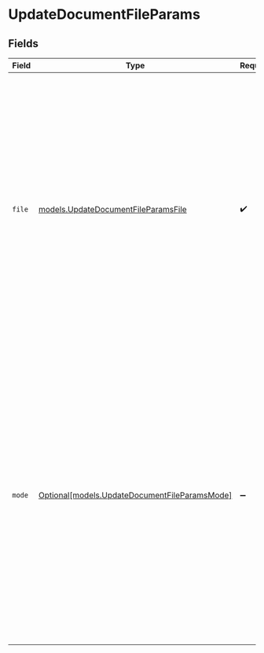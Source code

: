 # UpdateDocumentFileParams


## Fields

| Field                                                                                                                                                                                                                                                                                                                               | Type                                                                                                                                                                                                                                                                                                                                | Required                                                                                                                                                                                                                                                                                                                            | Description                                                                                                                                                                                                                                                                                                                         |
| ----------------------------------------------------------------------------------------------------------------------------------------------------------------------------------------------------------------------------------------------------------------------------------------------------------------------------------- | ----------------------------------------------------------------------------------------------------------------------------------------------------------------------------------------------------------------------------------------------------------------------------------------------------------------------------------- | ----------------------------------------------------------------------------------------------------------------------------------------------------------------------------------------------------------------------------------------------------------------------------------------------------------------------------------- | ----------------------------------------------------------------------------------------------------------------------------------------------------------------------------------------------------------------------------------------------------------------------------------------------------------------------------------- |
| `file`                                                                                                                                                                                                                                                                                                                              | [models.UpdateDocumentFileParamsFile](../models/updatedocumentfileparamsfile.md)                                                                                                                                                                                                                                                    | :heavy_check_mark:                                                                                                                                                                                                                                                                                                                  | The binary file to upload, extract, and index for retrieval. The following file types are supported: Plain Text: `.eml` `.html` `.json` `.md` `.msg` `.rst` `.rtf` `.txt` `.xml`<br/>Images: `.png` `.webp` `.jpg` `.jpeg` `.tiff` `.bmp` `.heic`<br/>Documents: `.csv` `.doc` `.docx` `.epub` `.odt` `.pdf` `.ppt` `.pptx` `.tsv` `.xlsx`. |
| `mode`                                                                                                                                                                                                                                                                                                                              | [Optional[models.UpdateDocumentFileParamsMode]](../models/updatedocumentfileparamsmode.md)                                                                                                                                                                                                                                          | :heavy_minus_sign:                                                                                                                                                                                                                                                                                                                  | Partition strategy for the document. Options are `'hi_res'` or `'fast'`. Only applicable for rich documents such as word documents and PDFs. When set to `'hi_res'`, images and tables will be extracted from the document. `'fast'` will only extract text. `'fast'` may be up to 20x faster than `'hi_res'`.                      |